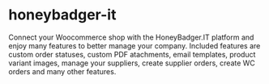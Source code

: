 # honeybadger-it
Connect your Woocommerce shop with the HoneyBadger.IT platform and enjoy many features to better manage your company. Included features are custom order statuses, custom PDF atachments, email templates, product variant images, manage your suppliers, create supplier orders, create WC orders and many other features.
